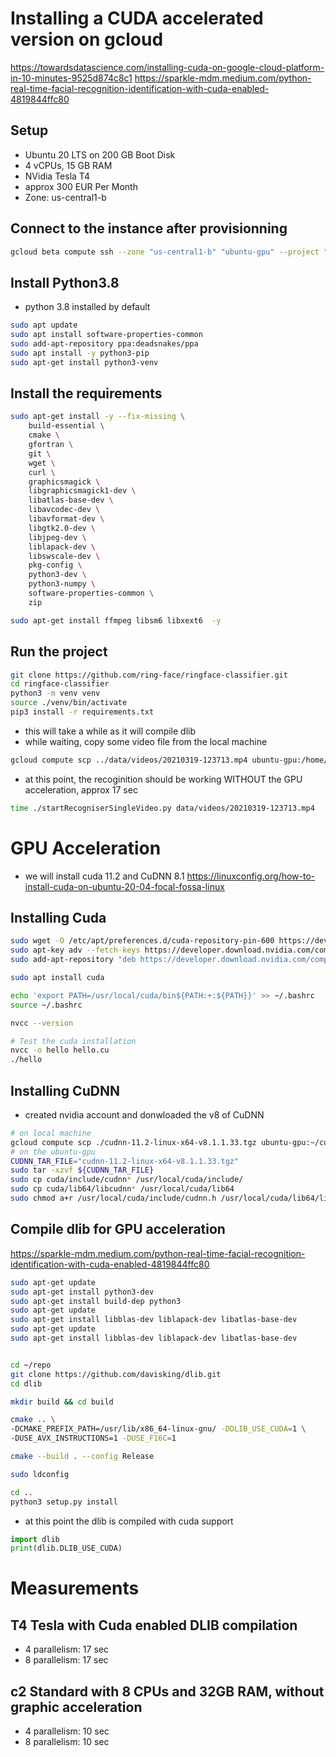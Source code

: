 # Installing a CUDA accelerated version on gcloud
https://towardsdatascience.com/installing-cuda-on-google-cloud-platform-in-10-minutes-9525d874c8c1
https://sparkle-mdm.medium.com/python-real-time-facial-recognition-identification-with-cuda-enabled-4819844ffc80

## Setup
* Ubuntu 20 LTS on 200 GB Boot Disk
* 4 vCPUs, 15 GB RAM
* NVidia Tesla T4
* approx 300 EUR Per Month
* Zone: us-central1-b

## Connect to the instance after provisionning
```bash
gcloud beta compute ssh --zone "us-central1-b" "ubuntu-gpu" --project "ringface-shared"
```

## Install Python3.8
* python 3.8 installed by default

```bash
sudo apt update
sudo apt install software-properties-common
sudo add-apt-repository ppa:deadsnakes/ppa
sudo apt install -y python3-pip
sudo apt-get install python3-venv
```

## Install the requirements
```bash
sudo apt-get install -y --fix-missing \
    build-essential \
    cmake \
    gfortran \
    git \
    wget \
    curl \
    graphicsmagick \
    libgraphicsmagick1-dev \
    libatlas-base-dev \
    libavcodec-dev \
    libavformat-dev \
    libgtk2.0-dev \
    libjpeg-dev \
    liblapack-dev \
    libswscale-dev \
    pkg-config \
    python3-dev \
    python3-numpy \
    software-properties-common \
    zip 

sudo apt-get install ffmpeg libsm6 libxext6  -y
```

## Run the project
```bash
git clone https://github.com/ring-face/ringface-classifier.git
cd ringface-classifier
python3 -m venv venv
source ./venv/bin/activate
pip3 install -r requirements.txt
```
* this will take a while as it will compile dlib
* while waiting, copy some video file from the local machine
```bash
gcloud compute scp ../data/videos/20210319-123713.mp4 ubuntu-gpu:/home/csaba/python-test/repo/ringface-classifier/data/videos/
```

* at this point, the recoginition should be working WITHOUT the GPU acceleration, approx 17 sec
```bash
time ./startRecogniserSingleVideo.py data/videos/20210319-123713.mp4
```

# GPU Acceleration
* we will install cuda 11.2 and CuDNN 8.1
https://linuxconfig.org/how-to-install-cuda-on-ubuntu-20-04-focal-fossa-linux

## Installing Cuda 
```bash
sudo wget -O /etc/apt/preferences.d/cuda-repository-pin-600 https://developer.download.nvidia.com/compute/cuda/repos/ubuntu2004/x86_64/cuda-ubuntu2004.pin
sudo apt-key adv --fetch-keys https://developer.download.nvidia.com/compute/cuda/repos/ubuntu2004/x86_64/7fa2af80.pub
sudo add-apt-repository "deb https://developer.download.nvidia.com/compute/cuda/repos/ubuntu2004/x86_64/ /"

sudo apt install cuda

echo 'export PATH=/usr/local/cuda/bin${PATH:+:${PATH}}' >> ~/.bashrc
source ~/.bashrc

nvcc --version

# Test the cuda installation
nvcc -o hello hello.cu 
./hello 
```

## Installing CuDNN

* created nvidia account and donwloaded the v8 of CuDNN
```bash
# on local machine
gcloud compute scp ./cudnn-11.2-linux-x64-v8.1.1.33.tgz ubuntu-gpu:~/cuda/
# on the ubuntu-gpu
CUDNN_TAR_FILE="cudnn-11.2-linux-x64-v8.1.1.33.tgz"
sudo tar -xzvf ${CUDNN_TAR_FILE}
sudo cp cuda/include/cudnn* /usr/local/cuda/include/
sudo cp cuda/lib64/libcudnn* /usr/local/cuda/lib64
sudo chmod a+r /usr/local/cuda/include/cudnn.h /usr/local/cuda/lib64/libcudnn*
```

## Compile dlib for GPU acceleration
https://sparkle-mdm.medium.com/python-real-time-facial-recognition-identification-with-cuda-enabled-4819844ffc80

```bash
sudo apt-get update
sudo apt-get install python3-dev
sudo apt-get install build-dep python3
sudo apt-get update
sudo apt-get install libblas-dev liblapack-dev libatlas-base-dev
sudo apt-get update
sudo apt-get install libblas-dev liblapack-dev libatlas-base-dev


cd ~/repo
git clone https://github.com/davisking/dlib.git
cd dlib

mkdir build && cd build

cmake .. \
-DCMAKE_PREFIX_PATH=/usr/lib/x86_64-linux-gnu/ -DDLIB_USE_CUDA=1 \
-DUSE_AVX_INSTRUCTIONS=1 -DUSE_F16C=1

cmake --build . --config Release

sudo ldconfig

cd ..
python3 setup.py install 

```

* at this point the dlib is compiled with cuda support
```python
import dlib
print(dlib.DLIB_USE_CUDA)
```

# Measurements

## T4 Tesla with Cuda enabled DLIB compilation
  - 4 parallelism: 17 sec
  - 8 parallelism: 17 sec
  
## c2 Standard with 8 CPUs and 32GB RAM, without graphic acceleration
  - 4 parallelism: 10 sec
  - 8 parallelism: 10 sec



